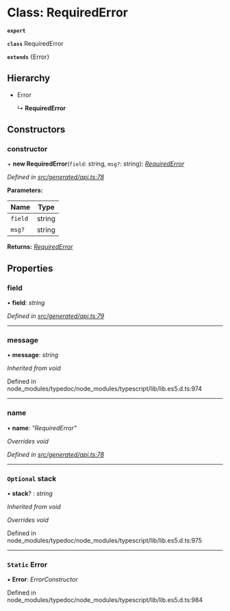 # Class: RequiredError

**`export`** 

**`class`** RequiredError

**`extends`** {Error}

## Hierarchy

* Error

  ↳ **RequiredError**

## Constructors

###  constructor

\+ **new RequiredError**(`field`: string, `msg?`: string): *[RequiredError](_generated_api_.requirederror.md)*

*Defined in [src/generated/api.ts:78](https://github.com/mailslurp/mailslurp-client-ts-js/blob/507ad2d/src/generated/api.ts#L78)*

**Parameters:**

Name | Type |
------ | ------ |
`field` | string |
`msg?` | string |

**Returns:** *[RequiredError](_generated_api_.requirederror.md)*

## Properties

###  field

• **field**: *string*

*Defined in [src/generated/api.ts:79](https://github.com/mailslurp/mailslurp-client-ts-js/blob/507ad2d/src/generated/api.ts#L79)*

___

###  message

• **message**: *string*

*Inherited from void*

Defined in node_modules/typedoc/node_modules/typescript/lib/lib.es5.d.ts:974

___

###  name

• **name**: *"RequiredError"*

*Overrides void*

*Defined in [src/generated/api.ts:78](https://github.com/mailslurp/mailslurp-client-ts-js/blob/507ad2d/src/generated/api.ts#L78)*

___

### `Optional` stack

• **stack**? : *string*

*Inherited from void*

*Overrides void*

Defined in node_modules/typedoc/node_modules/typescript/lib/lib.es5.d.ts:975

___

### `Static` Error

▪ **Error**: *ErrorConstructor*

Defined in node_modules/typedoc/node_modules/typescript/lib/lib.es5.d.ts:984
